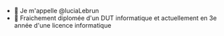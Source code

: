 - 👋 Je m'appelle @luciaLebrun
- 🌱 Fraichement diplomée d'un DUT informatique et actuellement en 3e année d'une licence informatique
